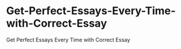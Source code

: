 # Get-Perfect-Essays-Every-Time-with-Correct-Essay
Get Perfect Essays Every Time with Correct Essay
